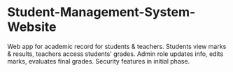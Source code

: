 # Student-Management-System-Website
Web app for academic record for students &amp; teachers. Students view marks &amp; results, teachers access students' grades. Admin role updates info, edits marks, evaluates final grades. Security features in initial phase.
